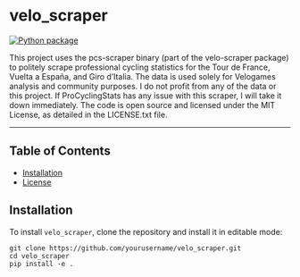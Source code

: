 # velo_scraper

[![Python package](https://github.com/abiswas3/VeloBall/actions/workflows/python-package.yml/badge.svg)](https://github.com/abiswas3/VeloBall/actions/workflows/python-package.yml)

This project uses the pcs-scraper binary (part of the velo-scraper package) to politely scrape professional cycling statistics for the Tour de France, Vuelta a España, and Giro d’Italia. The data is used solely for Velogames analysis and community purposes. I do not profit from any of the data or this project. If ProCyclingStats has any issue with this scraper, I will take it down immediately. The code is open source and licensed under the MIT License, as detailed in the LICENSE.txt file.

-----

## Table of Contents

- [Installation](#installation)
- [License](LICENSE.txt)

## Installation

To install `velo_scraper`, clone the repository and install it in editable mode:

```console
git clone https://github.com/yourusername/velo_scraper.git
cd velo_scraper
pip install -e .

